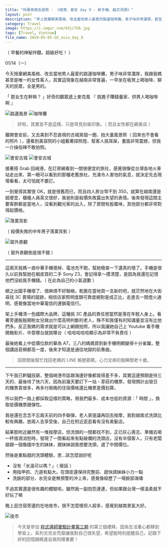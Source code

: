 ```yaml
---
title: "拎著爹娘去冒險 - 《峴港、會安 day 9 - 新手機、越式洗頭》"
layout: post
description: "早上捨棄網美風格、改去當地男人最愛的路邊咖啡攤，男子味非常濃厚，甚至我跟我媽是唯一的女性客人，其實這現象在越南非常普遍，一早坐在板凳上喝咖啡聊天的民眾，全是男的。"
category: Travel
image: https://i.imgur.com/GXjcTUb.jpg
tags: [Travel, Vietnam]
file_name: 2019-05-05-SE_asia_day_9
---
```


（ 早餐的神秘拌麵，超級好吃！ ）

01/14（一）

今天捨棄網美風格、改去當地男人最愛的路邊咖啡攤，男子味非常濃厚，我跟我媽甚至是唯一的女性客人，其實這現象在越南非常普遍，一早坐在板凳上喝咖啡、聊天的民眾，全是男的。

「 那女生在幹嘛？ 」好奇的觀眾遞上麥克風
『 挑擔子賺錢養家、供男人喝咖啡啊 』

![路邊風景](https://i.imgur.com/4G9F9pN.jpg)
![咖啡攤](https://i.imgur.com/6mJq3Qn.jpg)

> 好啦，其實並不是這樣，只是常見刻板印象。（ 而且女性都在網美店 ）

離開會安前，又去美到不忍直視的古城晃個一圈、拍大量風景照（ 回來也不會看的照片 ），還看到美容院的小姐戴著探照燈、幫客人挑耳屎，畫面非常震撼，但我一介操俗辣不敢拍照。

![會安古城](https://i.imgur.com/y0FU3x2.jpg)
![會安古城](https://i.imgur.com/ggXG93g.jpg)


接著搭 Grab 回峴港，在訂房網看到一間很便宜的旅社，感覺很像從台灣各地火車站走出來、第一眼可以看到的那種老舊旅社，充滿令人害怕的氣息，就決定先去現場看看，太可怕就不要訂。

一到覺得其實很 OK，就是很舊而已，而且四人房台幣不到 350，就算在越南還是超便宜，櫃檯人員英文很好，我爸則是殺價失敗露出失望的表情。後來發現這間主要客群都是當地人，沒看到觀光客的出入，除了房間有股霉味，其他部分都非常對得起價格。

![落寞背影](https://i.imgur.com/6AUSGlv.jpg)

（ 殺價失敗的中年男子落寞背影 ）

![窗外景觀](https://i.imgur.com/SmLmeqX.jpg)

（ 窗外景觀倒是很不錯 ）

---

這兩天我媽一直吵著手機壞掉、電池充不飽，幫她檢查一下還真的壞了。手機是很久以前我幫她在蝦皮買的二手 Sony Z3，會記得拿～摸清楚，是因為我還在記恨他們沒給我手機錢。（ 在此為自己的小氣道歉 ）

總之出國手機壞了、很麻煩不好聯絡，乾脆在當地買一支新的吧，就茫然地在大街尋找 3C 賣場的蹤跡，相信店家照明度跟可靠度絕對是成正比，走進去一間燈火通明、感覺像當地中華電信的連鎖電信行。

架上手機清一色國際大品牌，這種挑 3C 產品的責任想當然是落在年輕人身上。看著旁邊殷殷期盼女兒做出什麼高明判斷的老人，殊不知我僅有的知識量並沒有比他們多。反正我媽的需求就是可以上網跟拍照，所以我讓她自己上 Youtube 看手機開箱影片、中意哪台就挑哪台（ 哈哈哈哈哈顯示為非常不負責任 ）

最後她看上中低價位款的華為 A7，三八的媽媽買到新手機明顯變得十分雀躍，整個講話音頻都高一度，後來才知道是通往地獄的前奏曲。

> 回房間後幫忙找回老媽的 LINE 帳號密碼，心力交瘁的我瞬間老十歲。

---

下午我已黔驢技窮，整個峴港市區跟海邊好像都晃得差不多，其實這邊預期是待三天的、最後待了快六天，因為前幾天要訂下一站 - 芽莊的機票，發現預計出發日的機票貴很多，再多付兩晚的住宿價格還比機票差價划算。

所以我們一路上都採取這樣的策略，用我們最多、成本也低的資源：「 時間 」，換取低價機票跟彈性。

我爸還在念念不忘兩天前的四手聯彈，老人家提議再回去按摩，我對越南式洗頭比較有興趣，放兩人去享受後，自己在附近逛逛看有沒有美髮店。

結果那附近雖然有一堆按摩店，但洗頭的一間都找不到，正已灰心喪志、準備去喝一杯借酒消愁時，發現了一間看起來有點破爛的洗頭店，沒有半個客人，只有老闆娘跟一個像國中生的妹妹，跟妹妹說我想要洗頭，選了中間價位。

然後是重點戲的洗頭體驗，恩...該怎麼說好呢

- 沒有「水溫可以嗎？」（ 廢話 ）
- 用指甲抓、力道有點大。在頭皮還保持完整前、趕快請妹妹小力一點
- 洗臉的部分，水完全是無預警的沖上來，感覺像經歷了一場臉部海嘯

不過其實還是很有趣的體驗啦，雖然我一副抱怨連連，但如果跟台灣一樣溫柔就不好玩了嘛

晚上逛住宿旁邊的在地夜市，很不怎麼樣但人超多，感覺到越南景氣大好。

![夜市](https://i.imgur.com/QYVyplf.jpg)


> 今天是參加 [程式導師實驗計畫第三期](https://medium.com/hulis-blog/mentor-program-3rd-47a2e85e33b3) 的第三個禮拜，因為生活重心都移到學習上，系列文完全荒廢讓我對自己很失望，希望能時刻提醒自己，記錄下好的回憶跟精進自我同樣重要！ 
